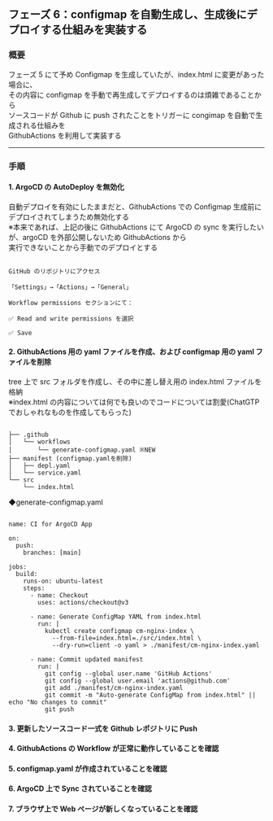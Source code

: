 ## フェーズ 6：configmap を自動生成し、生成後にデプロイする仕組みを実装する

### 概要

フェーズ 5 にて予め Configmap を生成していたが、index.html に変更があった場合に、  
その内容に configmap を手動で再生成してデプロイするのは煩雑であることから  
ソースコードが Github に push されたことをトリガーに congimap を自動で生成される仕組みを  
GithubActions を利用して実装する

---

### 手順

#### 1. ArgoCD の AutoDeploy を無効化

自動デプロイを有効にしたままだと、GithubActions での Configmap 生成前にデプロイされてしまうため無効化する  
※本来であれば、上記の後に GithubActions にて ArgoCD の sync を実行したいが、argoCD を外部公開しないため GithubActions から  
実行できないことから手動でのデプロイとする

<pre><code>
GitHub のリポジトリにアクセス

「Settings」→「Actions」→「General」

Workflow permissions セクションにて：

✅ Read and write permissions を選択

✅ Save
</code></pre>

#### 2. GithubActions 用の yaml ファイルを作成、および configmap 用の yaml ファイルを削除

tree 上で src フォルダを作成し、その中に差し替え用の index.html ファイルを格納  
※index.html の内容については何でも良いのでコードについては割愛(ChatGTP でおしゃれなものを作成してもらった)

<pre><code>
├── .github
│   └── workflows
│       └── generate-configmap.yaml ※NEW
├── manifest (configmap.yamlを削除)
│   ├── depl.yaml
│   └── service.yaml
└── src
    └── index.html
</code></pre>

◆generate-configmap.yaml

<pre><code>
name: CI for ArgoCD App

on:
  push:
    branches: [main]

jobs:
  build:
    runs-on: ubuntu-latest
    steps:
      - name: Checkout
        uses: actions/checkout@v3

      - name: Generate ConfigMap YAML from index.html
        run: |
          kubectl create configmap cm-nginx-index \
            --from-file=index.html=./src/index.html \
            --dry-run=client -o yaml > ./manifest/cm-nginx-index.yaml

      - name: Commit updated manifest
        run: |
          git config --global user.name 'GitHub Actions'
          git config --global user.email 'actions@github.com'
          git add ./manifest/cm-nginx-index.yaml
          git commit -m "Auto-generate ConfigMap from index.html" || echo "No changes to commit"
          git push
</code></pre>

#### 3. 更新したソースコード一式を Github レポジトリに Push

#### 4. GithubActions の Workflow が正常に動作していることを確認

#### 5. configmap.yaml が作成されていることを確認

#### 6. ArgoCD 上で Sync されていることを確認

#### 7. ブラウザ上で Web ページが新しくなっていることを確認
